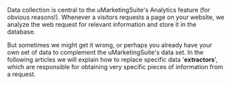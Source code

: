 Data collection is central to the uMarketingSuite's Analytics feature (for obvious reasons!). Whenever a visitors requests a page on your website, we analyze the web request for relevant information and store it in the database.

But sometimes we might get it wrong, or perhaps you already have your own set of data to complement the uMarketingSuite's data set. In the following articles we will explain how to replace specific data '**extractors**', which are responsible for obtaining very specific pieces of information from a request.